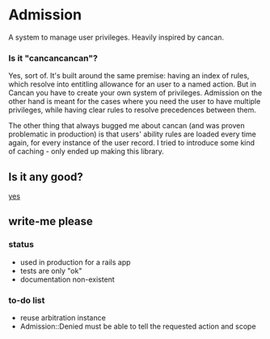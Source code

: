 # Admission
A system to manage user privileges. Heavily inspired by cancan.

### Is it "cancancancan"?
Yes, sort of. It's built around the same premise: having an index of rules, which resolve into entitling allowance for an user to a named action. But in Cancan you have to create your own system of privileges. Admission on the other hand is meant for the cases where you need the user to have multiple privileges, while having clear rules to resolve precedences between them.

The other thing that always bugged me about cancan (and was proven problematic in production) is that users' ability rules are loaded every time again, for every instance of the user record. I tried to introduce some kind of caching - only ended up making this library.       

## Is it any good?
[yes](https://news.ycombinator.com/item?id=3067434)

## write-me please
### status 
* used in production for a rails app
* tests are only "ok"
* documentation non-existent

### to-do list
* reuse arbitration instance
* Admission::Denied must be able to tell the requested action and scope